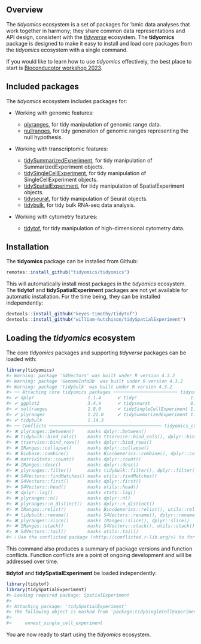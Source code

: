 
<!-- README.md is generated from README.Rmd. Please edit that file -->

## Overview

The *tidyomics* ecosystem is a set of packages for ’omic data analyses
that work together in harmony; they share common data representations
and API design, consistent with the
[*tidyverse*](https://www.tidyverse.org/) ecosystem. The **tidyomics**
package is designed to make it easy to install and load core packages
from the *tidyomics* ecosystem with a single command.

If you would like to learn how to use *tidyomics* effectively, the best
place to start is [Bioconducotor workshop
2023](https://tidyomics.github.io/tidyomicsWorkshopBioc2023/).

## Included packages

The *tidyomics* ecosystem includes packages for:

- Working with genomic features:

  - [plyranges](https://github.com/sa-lee/plyranges), for tidy
    manipulation of genomic range data.
  - [nullranges](https://github.com/nullranges/nullranges), for tidy
    generation of genomic ranges representing the null hypothesis.

- Working with transcriptomic features:

  - [tidySummarizedExperiment](https://github.com/stemangiola/tidySummarizedExperiment),
    for tidy manipulation of SummarizedExperiment objects.
  - [tidySingleCellExperiment](https://github.com/stemangiola/tidySingleCellExperiment),
    for tidy manipulation of SingleCellExperiment objects.
  - [tidySpatialExperiment](https://github.com/william-hutchison/tidySpatialExperiment),
    for tidy manipulation of SpatialExperiment objects.
  - [tidyseurat](https://github.com/stemangiola/tidyseurat), for tidy
    manipulation of Seurat objects.
  - [tidybulk](https://github.com/stemangiola/tidybulk), for tidy bulk
    RNA-seq data analysis.

- Working with cytometry features:

  - [tidytof](https://github.com/keyes-timothy/tidytof), for tidy
    manipulation of high-dimensional cytometry data.

## Installation

The **tidyomics** package can be installed from Github:

``` r
remotes::install_github("tidyomics/tidyomics")
```

This will automatically install most packages in the *tidyomics*
ecosystem. The **tidytof** and **tidySpatialExperiment** packages are
not yet available for automatic installation. For the time being, they
can be installed independently:

``` r
devtools::install_github("keyes-timothy/tidytof")
devtools::install_github("william-hutchison/tidySpatialExperiment")
```

## Loading the *tidyomics* ecosystem

The core *tidyomics* packages and supporting *tidyverse* packages can be
loaded with:

``` r
library(tidyomics)
#> Warning: package 'S4Vectors' was built under R version 4.3.2
#> Warning: package 'GenomeInfoDb' was built under R version 4.3.2
#> Warning: package 'tidybulk' was built under R version 4.3.2
#> ── Attaching core tidyomics packages ──────────────────────── tidyomics 0.1.2 ──
#> ✔ dplyr                    1.1.4      ✔ tidyr                    1.3.0 
#> ✔ ggplot2                  3.4.4      ✔ tidyseurat               0.7.9 
#> ✔ nullranges               1.8.0      ✔ tidySingleCellExperiment 1.13.3
#> ✔ plyranges                1.22.0     ✔ tidySummarizedExperiment 1.12.0
#> ✔ tidybulk                 1.14.3     
#> ── Conflicts ────────────────────────────────────────── tidyomics_conflicts() ──
#> ✖ plyranges::between()     masks dplyr::between()
#> ✖ tidybulk::bind_cols()    masks ttservice::bind_cols(), dplyr::bind_cols()
#> ✖ ttservice::bind_rows()   masks dplyr::bind_rows()
#> ✖ IRanges::collapse()      masks dplyr::collapse()
#> ✖ Biobase::combine()       masks BiocGenerics::combine(), dplyr::combine()
#> ✖ matrixStats::count()     masks dplyr::count()
#> ✖ IRanges::desc()          masks dplyr::desc()
#> ✖ plyranges::filter()      masks tidybulk::filter(), dplyr::filter(), stats::filter()
#> ✖ S4Vectors::findMatches() masks utils::findMatches()
#> ✖ S4Vectors::first()       masks dplyr::first()
#> ✖ S4Vectors::head()        masks utils::head()
#> ✖ dplyr::lag()             masks stats::lag()
#> ✖ plyranges::n()           masks dplyr::n()
#> ✖ plyranges::n_distinct()  masks dplyr::n_distinct()
#> ✖ IRanges::relist()        masks BiocGenerics::relist(), utils::relist()
#> ✖ tidybulk::rename()       masks S4Vectors::rename(), dplyr::rename()
#> ✖ plyranges::slice()       masks IRanges::slice(), dplyr::slice()
#> ✖ IRanges::stack()         masks S4Vectors::stack(), utils::stack()
#> ✖ S4Vectors::tail()        masks utils::tail()
#> ℹ Use the conflicted package (<http://conflicted.r-lib.org/>) to force all conflicts to become errors
```

This command also produces a summary of package versions and function
conflicts. Function conflicts are a point of ongoing development and
will be addressed over time.

**tidytof** and **tidySpatialExperiment** be loaded independently:

``` r
library(tidytof)
library(tidySpatialExperiment)
#> Loading required package: SpatialExperiment
#> 
#> Attaching package: 'tidySpatialExperiment'
#> The following object is masked from 'package:tidySingleCellExperiment':
#> 
#>     unnest_single_cell_experiment
```

You are now ready to start using the *tidyomics* ecosystem.
